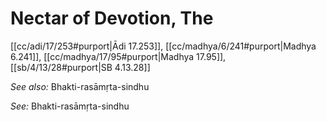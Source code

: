 # Nectar of Devotion, The

[[cc/adi/17/253#purport|Ādi 17.253]], [[cc/madhya/6/241#purport|Madhya 6.241]], [[cc/madhya/17/95#purport|Madhya 17.95]], [[sb/4/13/28#purport|SB 4.13.28]]


*See also:* Bhakti-rasāmṛta-sindhu

*See:* Bhakti-rasāmṛta-sindhu
